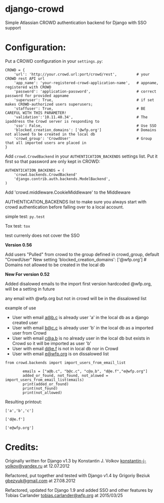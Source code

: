 django-crowd
============
Simple Atlassian CROWD authentication backend for Django with SSO support



Configuration:
==============
Put a CROWD configuration in your `settings.py`:


```
CROWD = {
    'url': 'http://your.crowd.url:port/crowd/rest',         # your CROWD rest API url
    'app_name': 'your-registered-crowd-application-name',   # appname, registered with CROWD
    'password': 'application-password',                     # correct password for provided appname
    'superuser': True,                                      # if set makes CROWD-authorized users superusers;
    'staffuser': True,                                      # BE CAREFUL WITH THIS PARAMETER!
    'validation':'10.11.40.34',                             # The ipaddress the Crowd server is responding to
    'sso': False,                                           # Use SSO 
    'blocked_creation_domains': ['@wfp.org']                # Domains not allowed to be created in the local db
    'crowd_group': 'CrowdUser'                              # Group that all imported users are placed in
}
```

Add `crowd.CrowdBackend` in your `AUTHENTICATION_BACKENDS` settings list.
Put it first so that password are only kept in CROWD:

```
AUTHENTICATION_BACKENDS = (
    'crowd.backends.CrowdBackend'
    'django.contrib.auth.backends.ModelBackend',
)
```


Add     'crowd.middleware.CookieMiddleware' to the Middleware 


AUTHENTICATION_BACKENDS list to make sure you always start with crowd authentication before falling over to
a local account.

simple test:
`py.test`

Tox test:
`tox`

test currenly does not cover the SSO

**Version 0.56**

Add users "Pulled" from crowd to the group defined in crowd_group, default "CrowdUser" 
New setting 
'blocked_creation_domains': ['@wfp.org']                # Domains not allowed to be created in the local db


**New For version 0.52**

Added disalowed emails to the import first version hardcoded @wfp.org, will be a setting in future

any email with @wfp.org but not in crowd will be in the dissalowed list
 
example of use

* User with email a@b.c is already user 'a' in the local db as a django created user
* User with email b@c.c is already user 'b' in the local db as a imported user from Crowd
* User with email c@a.b is no already user in the local db but exists in Crowd so it will be imported as user 'b'
* User with email d@e.f is not in local db nor in Crowd
* User with email e@wfp.org is on dissalowed list 

```
from crowd.backends import import_users_from_email_list

        emails = ["a@b.c", "b@c.c", "c@a.b", "d@e.f","e@wfp.org"]
        added_or_found, not_found, not_alowed = import_users_from_email_list(emails)
        print(added_or_found)
        print(not_found)
        print(not_allowed)
```
Resulting printout:
```
['a','b','c']

['d@e.f']

['e@wfp.org']
```


Credits:
========

Originally written for Django v1.3 by Konstantin J. Volkov <konstantin-j-volkov@yandex.ru> at 12.07.2012

Refactored, put together and tested with Django v1.4 by Grigoriy Beziuk <gbezyuk@gmail.com> at 27.08.2012

Refactored, updated for Django 1.9 and added SSO and other features by Tobias Carlander <tobias.carlander@wfp.org> at 2015/03/25

